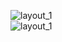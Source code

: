 ![layout_1](https://github.com/DingMouRen/LayoutManagerGroup/raw/master/picture/img_header.png)<br>
![layout_1](https://github.com/DingMouRen/LayoutManagerGroup/raw/master/picture/layout_1.gif)